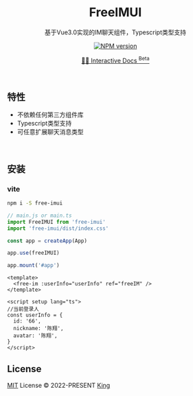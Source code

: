 <br>
<h1 align="center">FreeIMUI</h1>

<p align="center">基于Vue3.0实现的IM聊天组件，Typescript类型支持</p>

<p align="center">
  <a href="https://www.npmjs.com/package/free-imui">
    <img src="https://img.shields.io/npm/v/free-imui?color=c95f8b&amp;label=" alt="NPM version" />
  </a>
</p>

<p align="center">
  <a href="https://kinggq.github.io/free-imui/">🧑‍💻 Interactive Docs <sup>Beta</sup></a>
</p>

<br>

## 特性
- 不依赖任何第三方组件库
- Typescript类型支持
- 可任意扩展聊天消息类型

<br>

## 安装
### vite
```bash
npm i -S free-imui
```


```ts
// main.js or main.ts
import FreeIMUI from 'free-imui'
import 'free-imui/dist/index.css'

const app = createApp(App)

app.use(freeIMUI)

app.mount('#app')
```

```vue
<template>
  <free-im :userInfo="userInfo" ref="freeIM" />
</template>

<script setup lang="ts">
//当前登录人
const userInfo = {
  id: '66',
  nickname: '陈翔',
  avatar: '陈翔',
}
</script>
```

## License
[MIT](./LICENSE) License &copy; 2022-PRESENT [King](https://github.com/kinggq)
